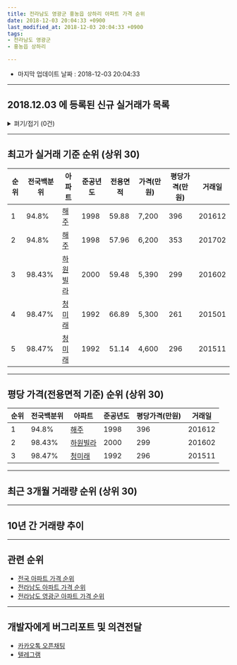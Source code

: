```yaml
---
title: 전라남도 영광군 홍농읍 상하리 아파트 가격 순위
date: 2018-12-03 20:04:33 +0900
last_modified_at: 2018-12-03 20:04:33 +0900
tags:
- 전라남도 영광군
- 홍농읍 상하리

---
```


* 마지막 업데이트 날짜 : 2018-12-03 20:04:33

---

## 2018.12.03 에 등록된 신규 실거래가 목록

<details>
<summary>펴기/접기 (0건)</summary>
<div markdown="1">

|아파트|전국백분위|준공년도|전용면적|가격(만원)|평당가격(만원)|거래일|
|---|---|---|---|---|---|---|
|없음|||||||


</div>
</details>

---

## 최고가 실거래 기준 순위 (상위 30)


|순위|전국백분위|아파트|준공년도|전용면적|가격(만원)|평당가격(만원)|거래일|
|---|---|---|---|---|---|---|---|
|1|94.8%|[해주](https://search.naver.com/search.naver?query=%EC%A0%84%EB%9D%BC%EB%82%A8%EB%8F%84+%EC%98%81%EA%B4%91%EA%B5%B0+%ED%99%8D%EB%86%8D%EC%9D%8D+%EC%83%81%ED%95%98%EB%A6%AC+%ED%95%B4%EC%A3%BC)|1998|59.88|7,200|396|201612|
|2|94.8%|[해주](https://search.naver.com/search.naver?query=%EC%A0%84%EB%9D%BC%EB%82%A8%EB%8F%84+%EC%98%81%EA%B4%91%EA%B5%B0+%ED%99%8D%EB%86%8D%EC%9D%8D+%EC%83%81%ED%95%98%EB%A6%AC+%ED%95%B4%EC%A3%BC)|1998|57.96|6,200|353|201702|
|3|98.43%|[하원빌라](https://search.naver.com/search.naver?query=%EC%A0%84%EB%9D%BC%EB%82%A8%EB%8F%84+%EC%98%81%EA%B4%91%EA%B5%B0+%ED%99%8D%EB%86%8D%EC%9D%8D+%EC%83%81%ED%95%98%EB%A6%AC+%ED%95%98%EC%9B%90%EB%B9%8C%EB%9D%BC)|2000|59.48|5,390|299|201602|
|4|98.47%|[청미래](https://search.naver.com/search.naver?query=%EC%A0%84%EB%9D%BC%EB%82%A8%EB%8F%84+%EC%98%81%EA%B4%91%EA%B5%B0+%ED%99%8D%EB%86%8D%EC%9D%8D+%EC%83%81%ED%95%98%EB%A6%AC+%EC%B2%AD%EB%AF%B8%EB%9E%98)|1992|66.89|5,300|261|201501|
|5|98.47%|[청미래](https://search.naver.com/search.naver?query=%EC%A0%84%EB%9D%BC%EB%82%A8%EB%8F%84+%EC%98%81%EA%B4%91%EA%B5%B0+%ED%99%8D%EB%86%8D%EC%9D%8D+%EC%83%81%ED%95%98%EB%A6%AC+%EC%B2%AD%EB%AF%B8%EB%9E%98)|1992|51.14|4,600|296|201511|


---

## 평당 가격(전용면적 기준) 순위 (상위 30)


|순위|전국백분위|아파트|준공년도|평당가격(만원)|거래일|
|---|---|---|---|---|---|
|1|94.8%|[해주](https://search.naver.com/search.naver?query=%EC%A0%84%EB%9D%BC%EB%82%A8%EB%8F%84+%EC%98%81%EA%B4%91%EA%B5%B0+%ED%99%8D%EB%86%8D%EC%9D%8D+%EC%83%81%ED%95%98%EB%A6%AC+%ED%95%B4%EC%A3%BC)|1998|396|201612|
|2|98.43%|[하원빌라](https://search.naver.com/search.naver?query=%EC%A0%84%EB%9D%BC%EB%82%A8%EB%8F%84+%EC%98%81%EA%B4%91%EA%B5%B0+%ED%99%8D%EB%86%8D%EC%9D%8D+%EC%83%81%ED%95%98%EB%A6%AC+%ED%95%98%EC%9B%90%EB%B9%8C%EB%9D%BC)|2000|299|201602|
|3|98.47%|[청미래](https://search.naver.com/search.naver?query=%EC%A0%84%EB%9D%BC%EB%82%A8%EB%8F%84+%EC%98%81%EA%B4%91%EA%B5%B0+%ED%99%8D%EB%86%8D%EC%9D%8D+%EC%83%81%ED%95%98%EB%A6%AC+%EC%B2%AD%EB%AF%B8%EB%9E%98)|1992|296|201511|


---

## 최근 3개월 거래량 순위 (상위 30)


<div style="width:100%;">
    <canvas id="deal_count_ranking" height="250"></canvas>
</div>


<script>
new Chart(document.getElementById("deal_count_ranking"), {
    type: 'horizontalBar',
    data: {
        labels: ['하원빌라', '청미래'],
        datasets: [{
            label: '실거래 수',
            data: [1, 1],
            borderColor: "rgba(255, 0, 128, 1)",
            backgroundColor: "rgba(255, 0, 128, 0.5)",
            fill: false,
        }]
    },
    options: {
        responsive: true,
        title: {
            display: true,
            text: '최근 3개월 거래량 순위'
        },
        tooltips: {
            mode: 'index',
            intersect: false,
            callbacks: {
                title: function(tooltipItems, data) {
                    return "실거래 수:";
                },
                label: function(tooltipItem, data) {
                    return data.labels[tooltipItem.index] + ": " + tooltipItem.xLabel;
                }
            }
        },
        hover: {
            mode: 'nearest',
            intersect: true
        },
        scales: {
            xAxes: [{
                display: true,
                scaleLabel: {
                    display: true,
                    labelString: '실거래 수'
                },
                ticks: {
                    suggestedMin: 0,
                }
            }],
            yAxes: [{
                display: true,
                ticks: {
                    autoSkip: false,
                    callback: function(value, index, values) {
                        if (value.length > 15)
                            return value.substr(0, 13) + "...";
                        else
                            return value;
                    }
                },
                scaleLabel: {
                    display: false,
                }
            }]
        }
    }
});

</script>


---

## 10년 간 거래량 추이


<div style="width:100%;">
    <canvas id="deal_progress" height="250"></canvas>
</div>

<script>
new Chart(document.getElementById("deal_progress"), {
    type: 'line',
    data: {
        labels: ['200812','200901','200902','200903','200904','200905','200906','200907','200908','200909','200910','200911','200912','201001','201002','201003','201004','201005','201006','201007','201008','201009','201010','201011','201012','201101','201102','201103','201104','201105','201106','201107','201108','201109','201110','201111','201112','201201','201202','201203','201204','201205','201206','201207','201208','201209','201210','201211','201212','201301','201302','201303','201304','201305','201306','201307','201308','201309','201310','201311','201312','201401','201402','201403','201404','201405','201406','201407','201408','201409','201410','201411','201412','201501','201502','201503','201504','201505','201506','201507','201508','201509','201510','201511','201512','201601','201602','201603','201604','201605','201606','201607','201608','201609','201610','201611','201612','201701','201702','201703','201704','201705','201706','201707','201708','201709','201710','201711','201712','201801','201802','201803','201804','201805','201806','201807','201808','201809','201810','201811','201812'],
        datasets: [{
            label: '실거래 수',
            pointRadius: 1,
            data: [2, 0, 6, 0, 1, 0, 2, 4, 3, 0, 2, 3, 0, 3, 2, 1, 2, 2, 0, 3, 1, 1, 1, 2, 5, 0, 2, 4, 0, 2, 1, 0, 2, 1, 0, 0, 6, 0, 5, 2, 4, 3, 1, 4, 6, 2, 2, 1, 3, 0, 5, 3, 1, 2, 9, 6, 2, 4, 5, 7, 2, 2, 4, 5, 8, 1, 1, 5, 6, 8, 6, 3, 6, 2, 2, 4, 3, 0, 2, 2, 0, 1, 4, 3, 0, 2, 2, 0, 1, 3, 1, 2, 4, 4, 3, 2, 2, 1, 1, 4, 0, 0, 1, 4, 0, 1, 1, 0, 1, 0, 1, 3, 2, 3, 7, 5, 2, 3, 2, 0, 0],
            borderColor: "rgba(255, 201, 14, 1)",
            backgroundColor: "rgba(255, 201, 14, 0.5)",
            fill: true,
        }]
    },
    options: {
        responsive: true,
        title: {
            display: true,
            text: '10년간 거래량 추이'
        },
        tooltips: {
            mode: 'index',
            intersect: false,
        },
        hover: {
            mode: 'nearest',
            intersect: true
        },
        scales: {
            xAxes: [{
                display: true,
                scaleLabel: {
                    display: true,
                    labelString: '년/월'
                }
            }],
            yAxes: [{
                display: true,
                ticks: {
                    suggestedMin: 0,
                },
                scaleLabel: {
                    display: true,
                    labelString: '실거래 수'
                }
            }]
        }
    }
});

</script>


---

## 관련 순위

- [전국 아파트 가격 순위](https://inasie.github.io/apt-ranking/전국)
- [전라남도 아파트 가격 순위](https://inasie.github.io/apt-ranking/전라남도)
- [전라남도 영광군 아파트 가격 순위](https://inasie.github.io/apt-ranking/전라남도-영광군)


---

## 개발자에게 버그리포트 및 의견전달

- [카카오톡 오픈채팅](https://open.kakao.com/o/gLJUAP4)
- [텔레그램](https://t.me/inasie)

